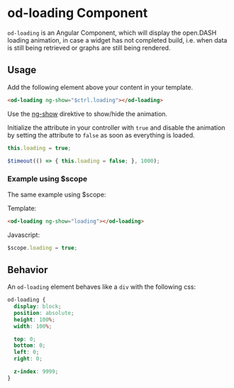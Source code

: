 # od-loading Component

`od-loading` is an Angular Component, which will display the open.DASH loading animation, in case a widget has not completed build, i.e. when data is still being retrieved or graphs are still being rendered.

## Usage

Add the following element above your content in your template.

```html
<od-loading ng-show="$ctrl.loading"></od-loading>
```

Use the [ng-show](https://docs.angularjs.org/api/ng/directive/ngShow) direktive to show/hide the animation.

Initialize the attribute in your controller with `true` and disable the animation by setting the attribute to `false` as soon as everything is loaded. 

```js
this.loading = true;

$timeout(() => { this.loading = false; }, 1000);
```

### Example using $scope

The same example using $scope:

Template:

```html
<od-loading ng-show="loading"></od-loading>
```

Javascript:

```js
$scope.loading = true;
```

## Behavior

An `od-loading` element behaves like a `div` with the following css:

```css
od-loading {
  display: block;
  position: absolute;
  height: 100%;
  width: 100%;

  top: 0;
  bottom: 0;
  left: 0;
  right: 0;

  z-index: 9999;
}
```
